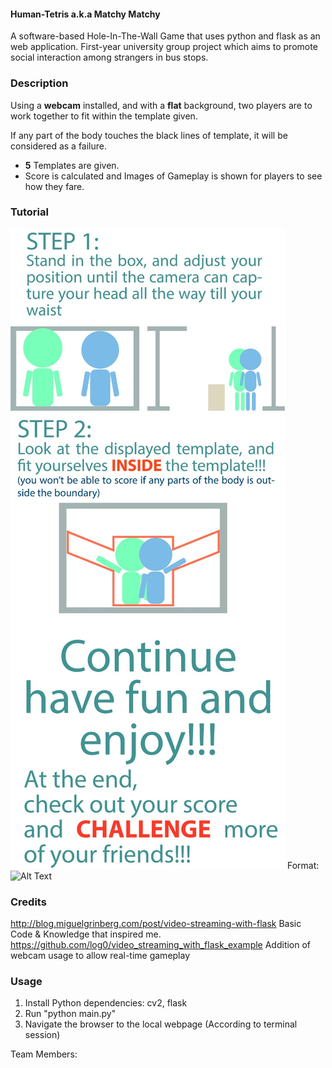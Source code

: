 #### Human-Tetris a.k.a Matchy Matchy
A software-based Hole-In-The-Wall Game that uses python and flask as an web application.
First-year university group project which aims to promote social interaction among strangers in bus stops.

### Description
Using a **webcam** installed, and with a **flat** background, two players are to work together to fit within the template given.

If any part of the body touches the black lines of template, it will be considered as a failure.

* **5** Templates are given.
* Score is calculated and Images of Gameplay is shown for players to see how they fare.


### Tutorial
![Tutorial](/static/tutorial.jpg)
Format: ![Alt Text](url)


### Credits
http://blog.miguelgrinberg.com/post/video-streaming-with-flask
Basic Code & Knowledge that inspired me.
https://github.com/log0/video_streaming_with_flask_example
Addition of webcam usage to allow real-time gameplay

### Usage
1. Install Python dependencies: cv2, flask
2. Run "python main.py"
3. Navigate the browser to the local webpage (According to terminal session)


Team Members:


